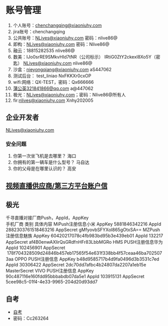 # 账号管理

1. 个人账号：chenchangqing@xiaoniuhy.com
2. jira账号：chenchangqing
3. 公共账号：NLives@xiaoniuhy.com 密码：nlive86@
4. 即构：NLives@xiaoniuhy.com 密码：Nlive86@
5. 融云：18815282535   nlive86@
6. 数美：IJo0srRE9SMkvHId7tNR（公司标示）	IRtiG0ZtY2ckexI8Xo5Y（密匙） NLives@xiaoniuhy.com  	nlive86@
7. 沙盒：nieyongqiang@xiaoniuhy.com aS447062
8. 测试后台： test_liniao   NxFKKXr0cxOP
9. wifi:网络：QX-TEST，密码：Qx666666
10. 蒲公英321841866@qq.com
a@447062
11. 极光：NLives@xiaoniuhy.com；密码：Nlive86@所有人 
12. fir:nlives@xiaoniuhy.com Xnhy202005

## 企业开发者

NLives@xiaoniuhy.com

### 安全问题

1. 你第一次坐飞机是去哪里？ 海口
2. 你拥有的第一辆车是什么型号？ 马自达
3. 你的父母是在哪里认识的？ 高安

## [视频直播供应商/第三方平台账户信](https://doc.openxiaoniu.com/pages/viewpage.action?pageId=12373428)

## 极光

千寻直播对接厂商Push，AppId，AppKey  
手机厂商 类别 具体内容
MiPush注册信息小米 AppKey 5881846342216
 AppId 2882303761518463216
 AppSecret gMfyovbSFYXol865gOtxSA==
MZPush注册信息魅族 AppKey 60420217078c4fb983bd95b3e439eb01
 AppId 132217
 AppSecret af4B0enwAXlirQsGRdfnHFr83LbbMGRo
HMS PUSH注册信息华为 AppId 102456901
 AppSecret  178f704328509d24846b457eb17565f54e631f338bb4f57ceaa46ba7025073aa
OPPO PUSH注册信息 AppKey b48d9585717b4d9fa0496d3b3531c7ed
 AppId 30306422
 AppSecret 2dc70dd7afbc4b24807da2207a1eb15e
 MasterSecret 
VIVO PUSH注册信息 AppKey 90c487116e160fdd95bbbabdb07da5e1
 AppId 103915131
 AppSecret 5cee98c5-01f4-4e33-9965-204d20d93dd7

 ## 自考

* [自考](http://zk.zjzs.net/Index/index.aspx)
* 密码：Cc263264